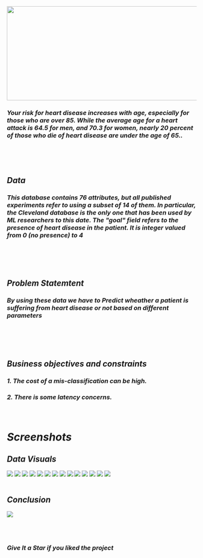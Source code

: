<div align="center"> <img src="Screenshots/main.png" width="600" height="250"> </center> </div>

<h3><i>Your risk for heart disease increases with age, especially for those who are over 85. While the average age for a heart attack is 64.5 for men, and 70.3 for women, nearly 20 percent of those who die of heart disease are under the age of 65.. </h2>

<br>
<br>
<br>

<h2> Data

<h3> This database contains 76 attributes, but all published experiments refer to using a subset of 14 of them. In particular, the Cleveland database is the only one that has been used by ML researchers to this date. The "goal" field refers to the presence of heart disease in the patient. It is integer valued from 0 (no presence) to 4

<br> <br> <br>


<h2> Problem Statemtent
<h3>By using these data we have to Predict wheather a patient is suffering from heart disease or not based on different parameters

<br> <br> <br>

<h2>Business objectives and constraints
<h3>1. The cost of a mis-classification can be high.
<h3>2. There is some latency concerns.
<br> <br> <br>
  



  
  <h1> Screenshots </h1>
  <h2> Data Visuals </h2>
<img src="Screenshots/Screenshot (1).png" /> 
  <img src="Screenshots/Screenshot (2).png" /> 
  <img src="Screenshots/Screenshot (3).png" /> 
  <img src="Screenshots/Screenshot (4).png" /> 
  <img src="Screenshots/Screenshot (5).png" /> 
  <img src="Screenshots/Screenshot (6).png" /> 
  <img src="Screenshots/Screenshot (7).png" /> 
  <img src="Screenshots/Screenshot (8).png" /> 
  <img src="Screenshots/Screenshot (9).png" /> 
  <img src="Screenshots/Screenshot (10).png" /> 
  <img src="Screenshots/Screenshot (11).png" /> 
  <img src="Screenshots/Screenshot (12).png" /> 
  <img src="Screenshots/Screenshot (13).png" /> 
  
  <img src="Screenshots/Screenshot (14).png" /> 
  <br><br>
  
<h2> Conclusion </h2> 

  <img src="Screenshots/Screenshot (15).png" /> 
  
  <br><br>



### Give It a Star if you liked the project 
